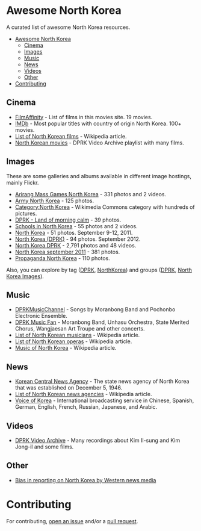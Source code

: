 # Awesome North Korea

A curated list of awesome North Korea resources.

- [Awesome North Korea](#awesome-northkorea)
    - [Cinema](#cinema)
    - [Images](#images)
    - [Music](#music)
    - [News](#news)
    - [Videos](#videos)
    - [Other](#other)
- [Contributing](#contributing)

## Cinema

* [FilmAffinity](http://www.filmaffinity.com/en/advsearch.php?stext=&stype[]=title&country=KP&genre=&fromyear=&toyear=) - List of films in this movies site. 19 movies.
* [IMDb](http://www.imdb.com/search/title?countries=kp&sort=moviemeter,asc) - Most popular titles with country of origin North Korea. 100+ movies.
* [List of North Korean films](https://en.wikipedia.org/wiki/List_of_North_Korean_films) - Wikipedia article.
* [North Korean movies](https://www.youtube.com/playlist?list=PL4D1A9E71A707338B) - DPRK Video Archive playlist with many films.

## Images

These are some galleries and albums available in different image hostings, mainly Flickr.

* [Arirang Mass Games North Korea](https://secure.flickr.com/photos/mytripsmypics/sets/72157628201763951/) - 331 photos and 2 videos.
* [Army North Korea](https://secure.flickr.com/photos/mytripsmypics/sets/72157628202096001/) - 125 photos.
* [Category:North Korea](https://commons.wikimedia.org/wiki/Category:North_Korea) - Wikimedia Commons category with hundreds of pictures.
* [DPRK - Land of morning calm](https://secure.flickr.com/photos/31398230@N05/sets/72157654692246586) - 39 photos.
* [Schools in North Korea](https://secure.flickr.com/photos/mytripsmypics/sets/72157628202062371/) - 55 photos and 2 videos.
* [North Korea](https://secure.flickr.com/photos/samgellman/sets/72157627661307874/) - 51 photos. September 9-12, 2011.
* [North Korea (DPRK)](https://secure.flickr.com/photos/shining75/sets/72157631582514433/) - 94 photos. September 2012.
* [North Korea DPRK](https://secure.flickr.com/photos/mytripsmypics/sets/72157604812751507/) - 2,791 photos and 48 videos.
* [North Korea september 2011](https://secure.flickr.com/photos/mytripsmypics/sets/72157627770809988/) - 381 photos.
* [Propaganda North Korea](https://secure.flickr.com/photos/mytripsmypics/sets/72157628202040649/) - 110 photos.

Also, you can explore by tag ([DPRK](https://secure.flickr.com/photos/tags/dprk/), [NorthKorea](https://secure.flickr.com/photos/tags/northkorea/)) and groups ([DPRK](https://secure.flickr.com/groups/dprk/pool/), [North Korea Images](https://secure.flickr.com/groups/northkorea/pool/)).

## Music

* [DPRKMusicChannel](https://www.youtube.com/channel/UCcHJfWfZb-q7-dE4UvL4Dxw) - Songs by Moranbong Band and Pochonbo Electronic Ensemble.
* [DPRK Music Fan](https://www.youtube.com/channel/UCFPK06UqmJKUHWX86w2p_aQ) - Moranbong Band, Unhasu Orchestra, State Merited Chorus, Wangjaesan Art Troupe and other concerts.
* [List of North Korean musicians](https://en.wikipedia.org/wiki/List_of_North_Korean_musicians) - Wikipedia article.
* [List of North Korean operas](https://en.wikipedia.org/wiki/List_of_North_Korean_operas) - Wikipedia article.
* [Music of North Korea](https://en.wikipedia.org/wiki/Music_of_North_Korea) - Wikipedia article.

## News

* [Korean Central News Agency](http://www.kcna.kp/) - The state news agency of North Korea that was established on December 5, 1946.
* [List of North Korean news agencies](https://en.wikipedia.org/wiki/List_of_North_Korean_news_agencies) - Wikipedia article.
* [Voice of Korea](http://www.vok.rep.kp) - International broadcasting service in Chinese, Spanish, German, English, French, Russian, Japanese, and Arabic.

## Videos

* [DPRK Video Archive](https://www.youtube.com/user/tyrlop/videos) - Many recordings about Kim Il-sung and Kim Jong-il and some films.

## Other

* [Bias in reporting on North Korea by Western news media](https://en.wikipedia.org/wiki/Bias_in_reporting_on_North_Korea_by_Western_news_media)

# Contributing

For contributing, [open an issue](https://github.com/emijrp/awesome-northkorea/issues) and/or a [pull request](https://github.com/emijrp/awesome-northkorea/pulls).

